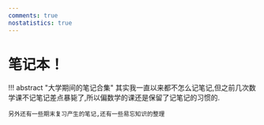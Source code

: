 ```yaml
---
comments: true
nostatistics: true
---
```

#  笔记本！
!!! abstract "大学期间的笔记合集"
    其实我一直以来都不怎么记笔记,但之前几次数学课不记笔记差点暴毙了,所以偏数学的课还是保留了记笔记的习惯的.

    另外还有一些期末复习产生的笔记,还有一些易忘知识的整理
